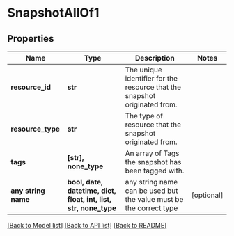 # SnapshotAllOf1


## Properties
Name | Type | Description | Notes
------------ | ------------- | ------------- | -------------
**resource_id** | **str** | The unique identifier for the resource that the snapshot originated from. | 
**resource_type** | **str** | The type of resource that the snapshot originated from. | 
**tags** | **[str], none_type** | An array of Tags the snapshot has been tagged with. | 
**any string name** | **bool, date, datetime, dict, float, int, list, str, none_type** | any string name can be used but the value must be the correct type | [optional]

[[Back to Model list]](../README.md#documentation-for-models) [[Back to API list]](../README.md#documentation-for-api-endpoints) [[Back to README]](../README.md)


